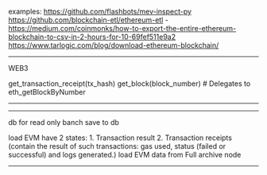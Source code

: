 examples:
    https://github.com/flashbots/mev-inspect-py
    https://github.com/blockchain-etl/ethereum-etl
        - https://medium.com/coinmonks/how-to-export-the-entire-ethereum-blockchain-to-csv-in-2-hours-for-10-69fef511e9a2
    https://www.tarlogic.com/blog/download-ethereum-blockchain/


_______________________
WEB3

get_transaction_receipt(tx_hash)
get_block(block_number) # Delegates to eth_getBlockByNumber


___________________________

____________

 db for read only
 banch save to db

 load EVM have 2 states: 
    1. Transaction result
    2. Transaction receipts (contain the result of such transactions: gas used, status (failed or successful) and logs generated.)
 load EVM data from Full archive node
______
